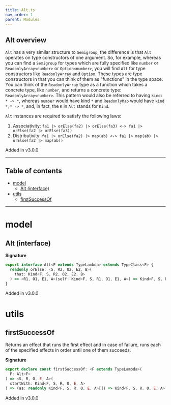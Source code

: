 ```yaml
---
title: Alt.ts
nav_order: 1
parent: Modules
---
```


## Alt overview

`Alt` has a very similar structure to `Semigroup`, the difference is that `Alt` operates on type
constructors of one argument. So, for example, whereas you can find a `Semigroup` for types which are fully
specified like `number` or `ReadonlyArray<number>` or `Option<number>`, you will find `Alt` for type constructors like `ReadonlyArray` and `Option`.
These types are type constructors in that you can think of them as "functions" in the type space.
You can think of the `ReadonlyArray` type as a function which takes a concrete type, like `number`, and returns a concrete type: `ReadonlyArray<number>`.
This pattern would also be referred to having `kind: * -> *`, whereas `number` would have kind `*` and `ReadonlyMap` would have `kind *,* -> *`,
and, in fact, the `K` in `Alt` stands for `Kind`.

`Alt` instances are required to satisfy the following laws:

1. Associativity: `fa1 |> orElse(fa2) |> orElse(fa3) <-> fa1 |> orElse(fa2 |> orElse(fa3))`
2. Distributivity: `fa1 |> orElse(fa2) |> map(ab) <-> fa1 |> map(ab) |> orElse(fa2 |> map(ab))`

Added in v3.0.0

---

<h2 class="text-delta">Table of contents</h2>

- [model](#model)
  - [Alt (interface)](#alt-interface)
- [utils](#utils)
  - [firstSuccessOf](#firstsuccessof)

---

# model

## Alt (interface)

**Signature**

```ts
export interface Alt<F extends TypeLambda> extends TypeClass<F> {
  readonly orElse: <S, R2, O2, E2, B>(
    that: Kind<F, S, R2, O2, E2, B>
  ) => <R1, O1, E1, A>(self: Kind<F, S, R1, O1, E1, A>) => Kind<F, S, R1 & R2, O1 | O2, E1 | E2, A | B>
}
```

Added in v3.0.0

# utils

## firstSuccessOf

Returns an effect that runs the first effect and in case of failure, runs
each of the specified effects in order until one of them succeeds.

**Signature**

```ts
export declare const firstSuccessOf: <F extends TypeLambda>(
  F: Alt<F>
) => <S, R, O, E, A>(
  startWith: Kind<F, S, R, O, E, A>
) => (as: readonly Kind<F, S, R, O, E, A>[]) => Kind<F, S, R, O, E, A>
```

Added in v3.0.0
